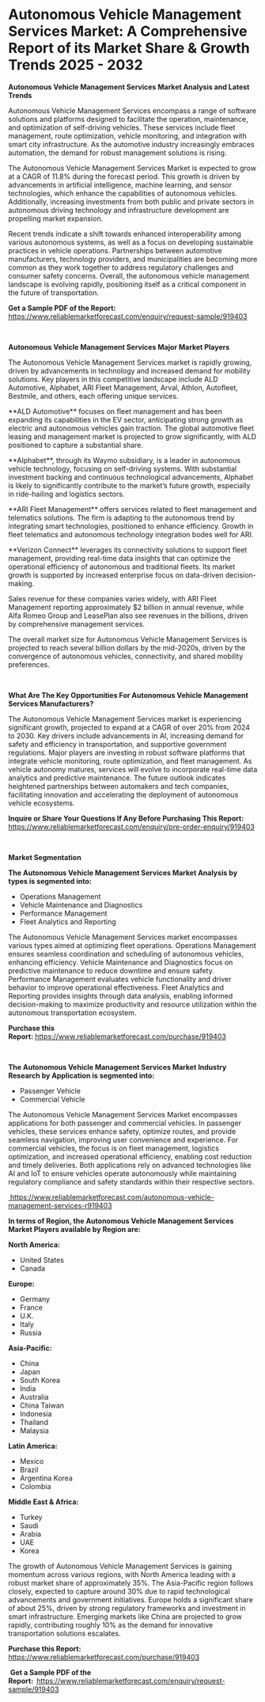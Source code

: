 <p><h1>Autonomous Vehicle Management Services Market: A Comprehensive Report of its Market Share & Growth Trends 2025 - 2032</h1></p><p><strong>Autonomous Vehicle Management Services Market Analysis and Latest Trends</strong></p>
<p><p>Autonomous Vehicle Management Services encompass a range of software solutions and platforms designed to facilitate the operation, maintenance, and optimization of self-driving vehicles. These services include fleet management, route optimization, vehicle monitoring, and integration with smart city infrastructure. As the automotive industry increasingly embraces automation, the demand for robust management solutions is rising.</p><p>The Autonomous Vehicle Management Services Market is expected to grow at a CAGR of 11.8% during the forecast period. This growth is driven by advancements in artificial intelligence, machine learning, and sensor technologies, which enhance the capabilities of autonomous vehicles. Additionally, increasing investments from both public and private sectors in autonomous driving technology and infrastructure development are propelling market expansion.</p><p>Recent trends indicate a shift towards enhanced interoperability among various autonomous systems, as well as a focus on developing sustainable practices in vehicle operations. Partnerships between automotive manufacturers, technology providers, and municipalities are becoming more common as they work together to address regulatory challenges and consumer safety concerns. Overall, the autonomous vehicle management landscape is evolving rapidly, positioning itself as a critical component in the future of transportation.</p></p>
<p><strong>Get a Sample PDF of the Report:&nbsp;</strong> <a href="https://www.reliablemarketforecast.com/enquiry/request-sample/919403?utm_campaign=3118&utm_medium=2&utm_source=Github&utm_content=ia&utm_term=18042025&utm_id=autonomous-vehicle-management-services">https://www.reliablemarketforecast.com/enquiry/request-sample/919403</a></p>
<p>&nbsp;</p>
<p><strong>Autonomous Vehicle Management Services Major Market Players</strong></p>
<p><p>The Autonomous Vehicle Management Services market is rapidly growing, driven by advancements in technology and increased demand for mobility solutions. Key players in this competitive landscape include ALD Automotive, Alphabet, ARI Fleet Management, Arval, Athlon, Autofleet, Bestmile, and others, each offering unique services.</p><p>**ALD Automotive** focuses on fleet management and has been expanding its capabilities in the EV sector, anticipating strong growth as electric and autonomous vehicles gain traction. The global automotive fleet leasing and management market is projected to grow significantly, with ALD positioned to capture a substantial share.</p><p>**Alphabet**, through its Waymo subsidiary, is a leader in autonomous vehicle technology, focusing on self-driving systems. With substantial investment backing and continuous technological advancements, Alphabet is likely to significantly contribute to the market’s future growth, especially in ride-hailing and logistics sectors.</p><p>**ARI Fleet Management** offers services related to fleet management and telematics solutions. The firm is adapting to the autonomous trend by integrating smart technologies, positioned to enhance efficiency. Growth in fleet telematics and autonomous technology integration bodes well for ARI.</p><p>**Verizon Connect** leverages its connectivity solutions to support fleet management, providing real-time data insights that can optimize the operational efficiency of autonomous and traditional fleets. Its market growth is supported by increased enterprise focus on data-driven decision-making.</p><p>Sales revenue for these companies varies widely, with ARI Fleet Management reporting approximately $2 billion in annual revenue, while Alfa Romeo Group and LeasePlan also see revenues in the billions, driven by comprehensive management services. </p><p>The overall market size for Autonomous Vehicle Management Services is projected to reach several billion dollars by the mid-2020s, driven by the convergence of autonomous vehicles, connectivity, and shared mobility preferences.</p></p>
<p>&nbsp;</p>
<p><strong>What Are The Key Opportunities For Autonomous Vehicle Management Services Manufacturers?</strong></p>
<p><p>The Autonomous Vehicle Management Services market is experiencing significant growth, projected to expand at a CAGR of over 20% from 2024 to 2030. Key drivers include advancements in AI, increasing demand for safety and efficiency in transportation, and supportive government regulations. Major players are investing in robust software platforms that integrate vehicle monitoring, route optimization, and fleet management. As vehicle autonomy matures, services will evolve to incorporate real-time data analytics and predictive maintenance. The future outlook indicates heightened partnerships between automakers and tech companies, facilitating innovation and accelerating the deployment of autonomous vehicle ecosystems.</p></p>
<p><strong>Inquire or Share Your Questions If Any Before Purchasing This Report:</strong> <a href="https://www.reliablemarketforecast.com/enquiry/pre-order-enquiry/919403?utm_campaign=3118&utm_medium=2&utm_source=Github&utm_content=ia&utm_term=18042025&utm_id=autonomous-vehicle-management-services">https://www.reliablemarketforecast.com/enquiry/pre-order-enquiry/919403</a></p>
<p>&nbsp;</p>
<p><strong>Market Segmentation</strong></p>
<p><strong>The Autonomous Vehicle Management Services Market Analysis by types is segmented into:</strong></p>
<p><ul><li>Operations Management</li><li>Vehicle Maintenance and Diagnostics</li><li>Performance Management</li><li>Fleet Analytics and Reporting</li></ul></p>
<p><p>The Autonomous Vehicle Management Services market encompasses various types aimed at optimizing fleet operations. Operations Management ensures seamless coordination and scheduling of autonomous vehicles, enhancing efficiency. Vehicle Maintenance and Diagnostics focus on predictive maintenance to reduce downtime and ensure safety. Performance Management evaluates vehicle functionality and driver behavior to improve operational effectiveness. Fleet Analytics and Reporting provides insights through data analysis, enabling informed decision-making to maximize productivity and resource utilization within the autonomous transportation ecosystem.</p></p>
<p><strong>Purchase this Report:&nbsp;</strong><a href="https://www.reliablemarketforecast.com/purchase/919403?utm_campaign=3118&utm_medium=2&utm_source=Github&utm_content=ia&utm_term=18042025&utm_id=autonomous-vehicle-management-services">https://www.reliablemarketforecast.com/purchase/919403</a></p>
<p>&nbsp;</p>
<p><strong>The Autonomous Vehicle Management Services Market Industry Research by Application is segmented into:</strong></p>
<p><ul><li>Passenger Vehicle</li><li>Commercial Vehicle</li></ul></p>
<p><p>The Autonomous Vehicle Management Services Market encompasses applications for both passenger and commercial vehicles. In passenger vehicles, these services enhance safety, optimize routes, and provide seamless navigation, improving user convenience and experience. For commercial vehicles, the focus is on fleet management, logistics optimization, and increased operational efficiency, enabling cost reduction and timely deliveries. Both applications rely on advanced technologies like AI and IoT to ensure vehicles operate autonomously while maintaining regulatory compliance and safety standards within their respective sectors.</p></p>
<p><a href="https://www.reliablemarketforecast.com/autonomous-vehicle-management-services-r919403?utm_campaign=3118&utm_medium=2&utm_source=Github&utm_content=ia&utm_term=18042025&utm_id=autonomous-vehicle-management-services">&nbsp;https://www.reliablemarketforecast.com/autonomous-vehicle-management-services-r919403</a></p>
<p><strong>In terms of Region, the Autonomous Vehicle Management Services Market Players available by Region are:</strong></p>
<p>
    <p> <strong> North America: </strong>
        <ul>
            <li>United States</li>
            <li>Canada</li>
        </ul>
        </p> 
    <p> <strong> Europe: </strong>
        <ul>
            <li>Germany</li>
            <li>France</li>
            <li>U.K.</li>
            <li>Italy</li>
            <li>Russia</li>
        </ul>
        </p> 
    <p> <strong> Asia-Pacific: </strong>
        <ul>
            <li>China</li>
            <li>Japan</li>
            <li>South Korea</li>
            <li>India</li>
            <li>Australia</li>
            <li>China Taiwan</li>
            <li>Indonesia</li>
            <li>Thailand</li>
            <li>Malaysia</li>
        </ul>
        </p> 
    <p> <strong> Latin America: </strong>
        <ul>
            <li>Mexico</li>
            <li>Brazil</li>
            <li>Argentina Korea</li>
            <li>Colombia</li>
        </ul>
        </p> 
    <p> <strong> Middle East & Africa: </strong>
        <ul>
            <li>Turkey</li>
            <li>Saudi</li>
            <li>Arabia</li>
            <li>UAE</li>
            <li>Korea</li>
        </ul>
    </p>
    </p>
<p><p>The growth of Autonomous Vehicle Management Services is gaining momentum across various regions, with North America leading with a robust market share of approximately 35%. The Asia-Pacific region follows closely, expected to capture around 30% due to rapid technological advancements and government initiatives. Europe holds a significant share of about 25%, driven by strong regulatory frameworks and investment in smart infrastructure. Emerging markets like China are projected to grow rapidly, contributing roughly 10% as the demand for innovative transportation solutions escalates.</p></p>
<p><strong>Purchase this Report: </strong><a href="https://www.reliablemarketforecast.com/purchase/919403?utm_campaign=3118&utm_medium=2&utm_source=Github&utm_content=ia&utm_term=18042025&utm_id=autonomous-vehicle-management-services">https://www.reliablemarketforecast.com/purchase/919403</a></p>
<p>&nbsp;<strong>Get a Sample PDF of the Report:&nbsp;&nbsp;</strong><a href="https://www.reliablemarketforecast.com/enquiry/request-sample/919403?utm_campaign=3118&utm_medium=2&utm_source=Github&utm_content=ia&utm_term=18042025&utm_id=autonomous-vehicle-management-services">https://www.reliablemarketforecast.com/enquiry/request-sample/919403</a></p>
<p><strong></strong></p>
<p><p></p><p></p><p></p></p>